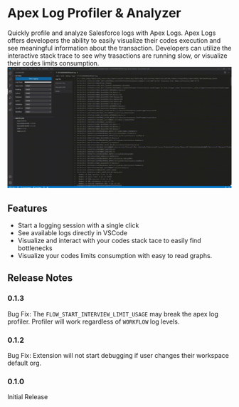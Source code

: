 # Apex Log Profiler & Analyzer

Quickly profile and analyze Salesforce logs with Apex Logs. Apex Logs offers developers the ability to easily visualize their codes execution and see meaningful
information about the transaction. Developers can utilize the interactive stack trace to see why trasactions are running slow, or visualize their codes
limits consumption.
![GitHub Logo](https://raw.githubusercontent.com/forcecreators/apex-logs/master/ui/media/ApexLogs.gif)

## Features

-   Start a logging session with a single click
-   See available logs directly in VSCode
-   Visualize and interact with your codes stack tace to easily find bottlenecks
-   Visualize your codes limits consumption with easy to read graphs.

## Release Notes

### 0.1.3

Bug Fix: The `FLOW_START_INTERVIEW_LIMIT_USAGE` may break the apex log profiler. Profiler will work regardless of `WORKFLOW` log levels.

### 0.1.2

Bug Fix: Extension will not start debugging if user changes their workspace default org.

### 0.1.0

Initial Release
